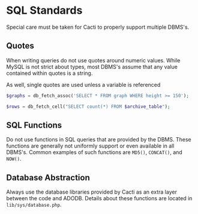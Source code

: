 # SQL Standards

Special care must be taken for Cacti to properly support multiple DBMS's.

## Quotes

When writing queries do not use quotes around numeric values. While MySQL is
not strict about types, most DBMS's assume that any value contained within
quotes is a string.

As well, single quotes are used unless a variable is referenced

```php
$graphs = db_fetch_assoc('SELECT * FROM graph WHERE height >= 150');
```

```php
$rows = db_fetch_cell("SELECT count(*) FROM $archive_table");
```

## SQL Functions

Do not use functions in SQL queries that are provided by the DBMS. These
functions are generally not uniformly support or even available in all DBMS's.
Common examples of such functions are `MD5()`, `CONCAT()`, and `NOW()`.

## Database Abstraction

Always use the database libraries provided by Cacti as an extra layer between
the code and ADODB. Details about these functions are located in
`lib/sys/database.php`.
